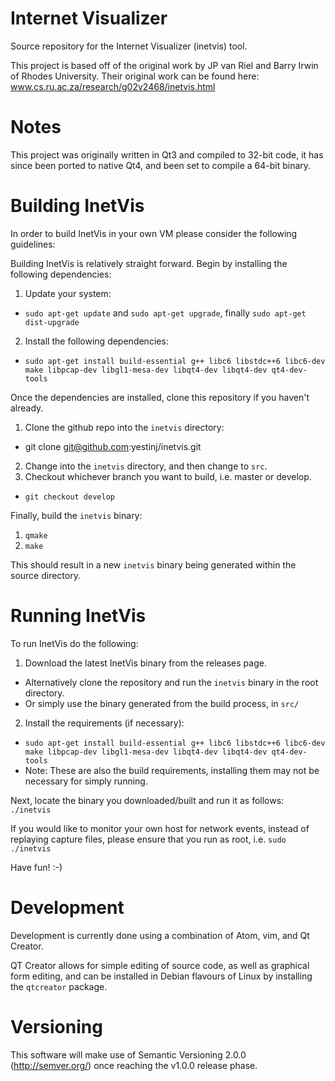 # Internet Visualizer

Source repository for the Internet Visualizer (inetvis) tool.

This project is based off of the original work by JP van Riel and Barry Irwin of Rhodes University. Their original work can be found here: www.cs.ru.ac.za/research/g02v2468/inetvis.html

# Notes

This project was originally written in Qt3 and compiled to 32-bit code, it has since been ported to native Qt4,
and been set to compile a 64-bit binary.

# Building InetVis

In order to build InetVis in your own VM please consider the following guidelines:

Building InetVis is relatively straight forward. Begin by installing the following dependencies:

1. Update your system:
  * `sudo apt-get update` and `sudo apt-get upgrade`, finally `sudo apt-get dist-upgrade`
2. Install the following dependencies:
  * `sudo apt-get install build-essential g++ libc6 libstdc++6 libc6-dev make libpcap-dev libgl1-mesa-dev libqt4-dev libqt4-dev qt4-dev-tools`

Once the dependencies are installed, clone this repository if you haven't already.

1. Clone the github repo into the `inetvis` directory:
  * git clone git@github.com:yestinj/inetvis.git
2. Change into the `inetvis` directory, and then change to `src`.
3. Checkout whichever branch you want to build, i.e. master or develop.
  * `git checkout develop`

Finally, build the `inetvis` binary:

1. `qmake`
2. `make`

This should result in a new `inetvis` binary being generated within the source directory.

# Running InetVis

To run InetVis do the following:

1. Download the latest InetVis binary from the releases page.
  * Alternatively clone the repository and run the `inetvis` binary in the root directory.
  * Or simply use the binary generated from the build process, in `src/`
2. Install the requirements (if necessary):
  * `sudo apt-get install build-essential g++ libc6 libstdc++6 libc6-dev make libpcap-dev libgl1-mesa-dev libqt4-dev libqt4-dev qt4-dev-tools`
  * Note: These are also the build requirements, installing them may not be necessary for simply running.

Next, locate the binary you downloaded/built and run it as follows: `./inetvis`

If you would like to monitor your own host for network events, instead of replaying capture files, please ensure that you run as root, i.e. `sudo ./inetvis`

Have fun! :-)

# Development

Development is currently done using a combination of Atom, vim, and Qt Creator.

QT Creator allows for simple editing of source code, as well as graphical form editing, and can be
installed in Debian flavours of Linux by installing the `qtcreator` package.

# Versioning

This software will make use of Semantic Versioning 2.0.0 (http://semver.org/) once reaching the v1.0.0 release phase.
